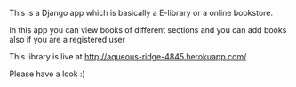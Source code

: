 This is a Django app which is basically a E-library or a online bookstore.

In this app you can view books of different sections and you can add books also if you are a registered user

This library is live at http://aqueous-ridge-4845.herokuapp.com/. 

Please have a look :)
